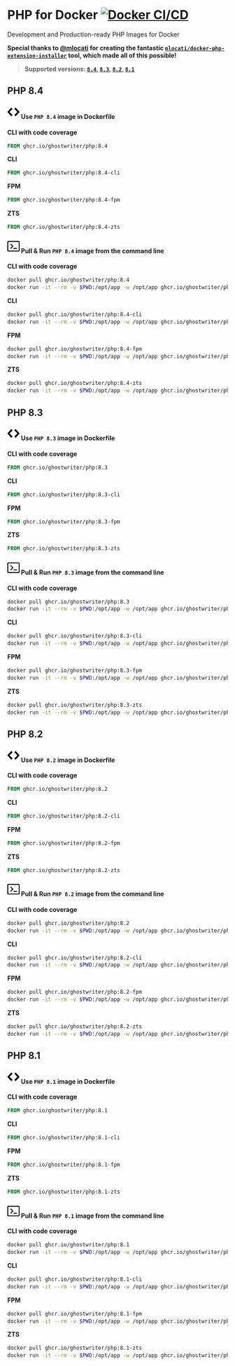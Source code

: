 # PHP for Docker [![Docker CI/CD](https://github.com/ghostwriter/php/actions/workflows/docker-build-push.yml/badge.svg)](https://github.com/ghostwriter/php/actions/workflows/docker-build-push.yml)

Development and Production-ready PHP Images for Docker

**Special thanks to [@mlocati](https://github.com/mlocati) for creating the fantastic [`mlocati/docker-php-extension-installer`](https://github.com/mlocati/docker-php-extension-installer) tool, which made all of this possible!**

> **Supported versions: [`8.4`](#-use-php-84-image-in-dockerfile), [`8.3`](#-use-php-83-image-in-dockerfile), [`8.2`](#-use-php-82-image-in-dockerfile), [`8.1`](#-use-php-81-image-in-dockerfile)**

## PHP 8.4

#### ![Code](resource/icons/code.svg) Use `PHP 8.4` image in Dockerfile

**CLI with code coverage**
```Dockerfile
FROM ghcr.io/ghostwriter/php:8.4
```
**CLI**
```Dockerfile
FROM ghcr.io/ghostwriter/php:8.4-cli
```
**FPM**
```Dockerfile
FROM ghcr.io/ghostwriter/php:8.4-fpm
```
**ZTS**
```Dockerfile
FROM ghcr.io/ghostwriter/php:8.4-zts
```

#### ![Terminal](resource/icons/terminal.svg) Pull & Run `PHP 8.4` image from the command line

**CLI with code coverage**
```sh
docker pull ghcr.io/ghostwriter/php:8.4
docker run -it --rm -v $PWD:/opt/app -w /opt/app ghcr.io/ghostwriter/php:8.4 php -v
```
**CLI**
```sh
docker pull ghcr.io/ghostwriter/php:8.4-cli
docker run -it --rm -v $PWD:/opt/app -w /opt/app ghcr.io/ghostwriter/php:8.4-cli php -v
```
**FPM**
```sh
docker pull ghcr.io/ghostwriter/php:8.4-fpm
docker run -it --rm -v $PWD:/opt/app -w /opt/app ghcr.io/ghostwriter/php:8.4-fpm php -v
```
**ZTS**
```sh
docker pull ghcr.io/ghostwriter/php:8.4-zts
docker run -it --rm -v $PWD:/opt/app -w /opt/app ghcr.io/ghostwriter/php:8.4-zts php -v
```

## PHP 8.3

#### ![Code](resource/icons/code.svg) Use `PHP 8.3` image in Dockerfile

**CLI with code coverage**
```Dockerfile
FROM ghcr.io/ghostwriter/php:8.3
```
**CLI**
```Dockerfile
FROM ghcr.io/ghostwriter/php:8.3-cli
```
**FPM**
```Dockerfile
FROM ghcr.io/ghostwriter/php:8.3-fpm
```
**ZTS**
```Dockerfile
FROM ghcr.io/ghostwriter/php:8.3-zts
```

#### ![Terminal](resource/icons/terminal.svg) Pull & Run `PHP 8.3` image from the command line

**CLI with code coverage**
```sh
docker pull ghcr.io/ghostwriter/php:8.3
docker run -it --rm -v $PWD:/opt/app -w /opt/app ghcr.io/ghostwriter/php:8.3 php -v
```
**CLI**
```sh
docker pull ghcr.io/ghostwriter/php:8.3-cli
docker run -it --rm -v $PWD:/opt/app -w /opt/app ghcr.io/ghostwriter/php:8.3-cli php -v
```
**FPM**
```sh
docker pull ghcr.io/ghostwriter/php:8.3-fpm
docker run -it --rm -v $PWD:/opt/app -w /opt/app ghcr.io/ghostwriter/php:8.3-fpm php -v
```
**ZTS**
```sh
docker pull ghcr.io/ghostwriter/php:8.3-zts
docker run -it --rm -v $PWD:/opt/app -w /opt/app ghcr.io/ghostwriter/php:8.3-zts php -v
```

## PHP 8.2

#### ![Code](resource/icons/code.svg) Use `PHP 8.2` image in Dockerfile

**CLI with code coverage**
```Dockerfile
FROM ghcr.io/ghostwriter/php:8.2
```
**CLI**
```Dockerfile
FROM ghcr.io/ghostwriter/php:8.2-cli
```
**FPM**
```Dockerfile
FROM ghcr.io/ghostwriter/php:8.2-fpm
```
**ZTS**
```Dockerfile
FROM ghcr.io/ghostwriter/php:8.2-zts
```

#### ![Terminal](resource/icons/terminal.svg) Pull & Run `PHP 8.2` image from the command line

**CLI with code coverage**
```sh
docker pull ghcr.io/ghostwriter/php:8.2
docker run -it --rm -v $PWD:/opt/app -w /opt/app ghcr.io/ghostwriter/php:8.2 php -v
```
**CLI**
```sh
docker pull ghcr.io/ghostwriter/php:8.2-cli
docker run -it --rm -v $PWD:/opt/app -w /opt/app ghcr.io/ghostwriter/php:8.2-cli php -v
```
**FPM**
```sh
docker pull ghcr.io/ghostwriter/php:8.2-fpm
docker run -it --rm -v $PWD:/opt/app -w /opt/app ghcr.io/ghostwriter/php:8.2-fpm php -v
```
**ZTS**
```sh
docker pull ghcr.io/ghostwriter/php:8.2-zts
docker run -it --rm -v $PWD:/opt/app -w /opt/app ghcr.io/ghostwriter/php:8.2-zts php -v
```

## PHP 8.1

#### ![Code](resource/icons/code.svg) Use `PHP 8.1` image in Dockerfile

**CLI with code coverage**
```Dockerfile
FROM ghcr.io/ghostwriter/php:8.1
```
**CLI**
```Dockerfile
FROM ghcr.io/ghostwriter/php:8.1-cli
```
**FPM**
```Dockerfile
FROM ghcr.io/ghostwriter/php:8.1-fpm
```
**ZTS**
```Dockerfile
FROM ghcr.io/ghostwriter/php:8.1-zts
```

#### ![Terminal](resource/icons/terminal.svg) Pull & Run `PHP 8.1` image from the command line

**CLI with code coverage**
```sh
docker pull ghcr.io/ghostwriter/php:8.1
docker run -it --rm -v $PWD:/opt/app -w /opt/app ghcr.io/ghostwriter/php:8.1 php -v
```
**CLI**
```sh
docker pull ghcr.io/ghostwriter/php:8.1-cli
docker run -it --rm -v $PWD:/opt/app -w /opt/app ghcr.io/ghostwriter/php:8.1-cli php -v
```
**FPM**
```sh
docker pull ghcr.io/ghostwriter/php:8.1-fpm
docker run -it --rm -v $PWD:/opt/app -w /opt/app ghcr.io/ghostwriter/php:8.1-fpm php -v
```
**ZTS**
```sh
docker pull ghcr.io/ghostwriter/php:8.1-zts
docker run -it --rm -v $PWD:/opt/app -w /opt/app ghcr.io/ghostwriter/php:8.1-zts php -v
```
